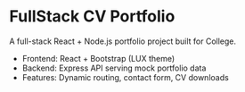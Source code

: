# FullStack CV Portfolio

A full-stack React + Node.js portfolio project built for College.

- Frontend: React + Bootstrap (LUX theme)
- Backend: Express API serving mock portfolio data
- Features: Dynamic routing, contact form, CV downloads
